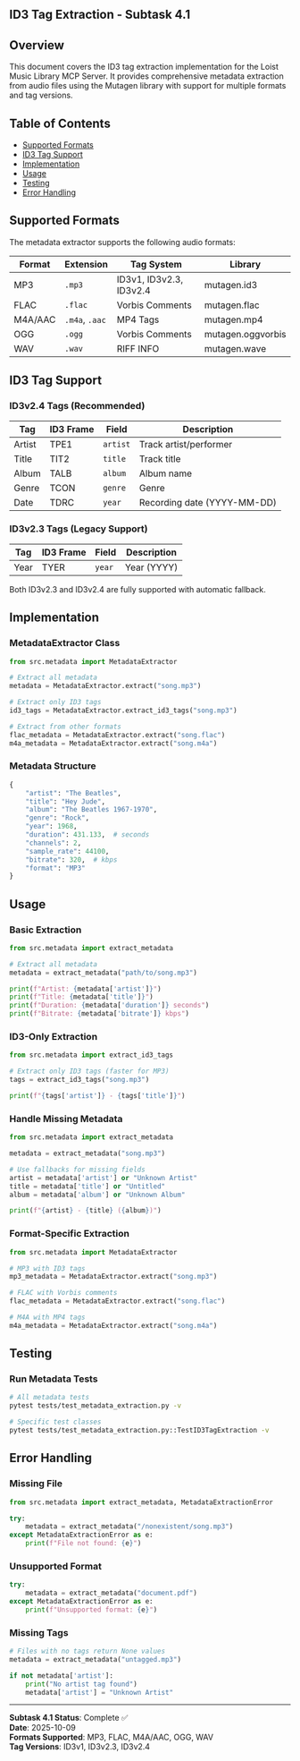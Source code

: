 ## ID3 Tag Extraction - Subtask 4.1

## Overview

This document covers the ID3 tag extraction implementation for the Loist Music Library MCP Server. It provides comprehensive metadata extraction from audio files using the Mutagen library with support for multiple formats and tag versions.

## Table of Contents

- [Supported Formats](#supported-formats)
- [ID3 Tag Support](#id3-tag-support)
- [Implementation](#implementation)
- [Usage](#usage)
- [Testing](#testing)
- [Error Handling](#error-handling)

## Supported Formats

The metadata extractor supports the following audio formats:

| Format | Extension | Tag System | Library |
|--------|-----------|------------|---------|
| MP3 | `.mp3` | ID3v1, ID3v2.3, ID3v2.4 | mutagen.id3 |
| FLAC | `.flac` | Vorbis Comments | mutagen.flac |
| M4A/AAC | `.m4a`, `.aac` | MP4 Tags | mutagen.mp4 |
| OGG | `.ogg` | Vorbis Comments | mutagen.oggvorbis |
| WAV | `.wav` | RIFF INFO | mutagen.wave |

## ID3 Tag Support

### ID3v2.4 Tags (Recommended)

| Tag | ID3 Frame | Field | Description |
|-----|-----------|-------|-------------|
| Artist | TPE1 | `artist` | Track artist/performer |
| Title | TIT2 | `title` | Track title |
| Album | TALB | `album` | Album name |
| Genre | TCON | `genre` | Genre |
| Date | TDRC | `year` | Recording date (YYYY-MM-DD) |

### ID3v2.3 Tags (Legacy Support)

| Tag | ID3 Frame | Field | Description |
|-----|-----------|-------|-------------|
| Year | TYER | `year` | Year (YYYY) |

Both ID3v2.3 and ID3v2.4 are fully supported with automatic fallback.

## Implementation

### MetadataExtractor Class

```python
from src.metadata import MetadataExtractor

# Extract all metadata
metadata = MetadataExtractor.extract("song.mp3")

# Extract only ID3 tags
id3_tags = MetadataExtractor.extract_id3_tags("song.mp3")

# Extract from other formats
flac_metadata = MetadataExtractor.extract("song.flac")
m4a_metadata = MetadataExtractor.extract("song.m4a")
```

### Metadata Structure

```python
{
    "artist": "The Beatles",
    "title": "Hey Jude",
    "album": "The Beatles 1967-1970",
    "genre": "Rock",
    "year": 1968,
    "duration": 431.133,  # seconds
    "channels": 2,
    "sample_rate": 44100,
    "bitrate": 320,  # kbps
    "format": "MP3"
}
```

## Usage

### Basic Extraction

```python
from src.metadata import extract_metadata

# Extract all metadata
metadata = extract_metadata("path/to/song.mp3")

print(f"Artist: {metadata['artist']}")
print(f"Title: {metadata['title']}")
print(f"Duration: {metadata['duration']} seconds")
print(f"Bitrate: {metadata['bitrate']} kbps")
```

### ID3-Only Extraction

```python
from src.metadata import extract_id3_tags

# Extract only ID3 tags (faster for MP3)
tags = extract_id3_tags("song.mp3")

print(f"{tags['artist']} - {tags['title']}")
```

### Handle Missing Metadata

```python
from src.metadata import extract_metadata

metadata = extract_metadata("song.mp3")

# Use fallbacks for missing fields
artist = metadata['artist'] or "Unknown Artist"
title = metadata['title'] or "Untitled"
album = metadata['album'] or "Unknown Album"

print(f"{artist} - {title} ({album})")
```

### Format-Specific Extraction

```python
from src.metadata import MetadataExtractor

# MP3 with ID3 tags
mp3_metadata = MetadataExtractor.extract("song.mp3")

# FLAC with Vorbis comments
flac_metadata = MetadataExtractor.extract("song.flac")

# M4A with MP4 tags
m4a_metadata = MetadataExtractor.extract("song.m4a")
```

## Testing

### Run Metadata Tests

```bash
# All metadata tests
pytest tests/test_metadata_extraction.py -v

# Specific test classes
pytest tests/test_metadata_extraction.py::TestID3TagExtraction -v
```

## Error Handling

### Missing File

```python
from src.metadata import extract_metadata, MetadataExtractionError

try:
    metadata = extract_metadata("/nonexistent/song.mp3")
except MetadataExtractionError as e:
    print(f"File not found: {e}")
```

### Unsupported Format

```python
try:
    metadata = extract_metadata("document.pdf")
except MetadataExtractionError as e:
    print(f"Unsupported format: {e}")
```

### Missing Tags

```python
# Files with no tags return None values
metadata = extract_metadata("untagged.mp3")

if not metadata['artist']:
    print("No artist tag found")
    metadata['artist'] = "Unknown Artist"
```

---

**Subtask 4.1 Status**: Complete ✅  
**Date**: 2025-10-09  
**Formats Supported**: MP3, FLAC, M4A/AAC, OGG, WAV  
**Tag Versions**: ID3v1, ID3v2.3, ID3v2.4

